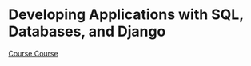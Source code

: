 # Developing Applications with SQL, Databases, and Django

[Course Course](https://www.coursera.org/learn/developing-applications-with-sql-databases-and-django?specialization=ibm-full-stack-cloud-developer)
